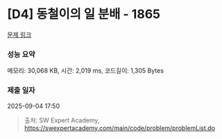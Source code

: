 # [D4] 동철이의 일 분배 - 1865 

[문제 링크](https://swexpertacademy.com/main/code/problem/problemDetail.do?contestProbId=AV5LuHfqDz8DFAXc) 

### 성능 요약

메모리: 30,068 KB, 시간: 2,019 ms, 코드길이: 1,305 Bytes

### 제출 일자

2025-09-04 17:50



> 출처: SW Expert Academy, https://swexpertacademy.com/main/code/problem/problemList.do